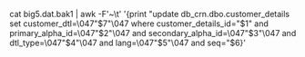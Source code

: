
cat big5.dat.bak1 | awk -F'~\t' '{print "update db_crn.dbo.customer_details set customer_dtl=\047"$7"\047 where customer_details_id="$1" and primary_alpha_id=\047"$2"\047 and secondary_alpha_id=\047"$3"\047 and dtl_type=\047"$4"\047 and lang=\047"$5"\047 and seq="$6}'